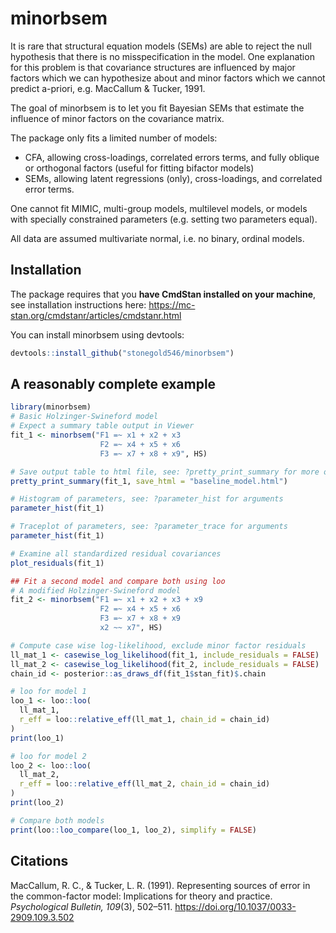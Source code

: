 
# minorbsem

<!-- badges: start -->
<!-- badges: end -->

It is rare that structural equation models (SEMs) are able to reject the null
hypothesis that there is no misspecification in the model. One explanation for
this problem is that covariance structures are influenced by major factors which
we can hypothesize about and minor factors which we cannot predict a-priori,
e.g. MacCallum & Tucker, 1991.

The goal of minorbsem is to let you fit Bayesian SEMs that estimate the
influence of minor factors on the covariance matrix.

The package only fits a limited number of models:

- CFA, allowing cross-loadings, correlated errors terms, and fully
oblique or orthogonal factors (useful for fitting bifactor models)
- SEMs, allowing latent regressions (only), cross-loadings, and correlated error
terms.

One cannot fit MIMIC, multi-group models, multilevel models, or models with
specially constrained parameters (e.g. setting two parameters equal).

All data are assumed multivariate normal, i.e. no binary, ordinal models.
    
## Installation

The package requires that you **have CmdStan installed on your machine**,
see installation instructions here: https://mc-stan.org/cmdstanr/articles/cmdstanr.html

You can install minorbsem using devtools:

``` r
devtools::install_github("stonegold546/minorbsem")
```

## A reasonably complete example

``` r
library(minorbsem)
# Basic Holzinger-Swineford model
# Expect a summary table output in Viewer
fit_1 <- minorbsem("F1 =~ x1 + x2 + x3
                    F2 =~ x4 + x5 + x6
                    F3 =~ x7 + x8 + x9", HS)

# Save output table to html file, see: ?pretty_print_summary for more options
pretty_print_summary(fit_1, save_html = "baseline_model.html")

# Histogram of parameters, see: ?parameter_hist for arguments
parameter_hist(fit_1)

# Traceplot of parameters, see: ?parameter_trace for arguments
parameter_hist(fit_1)

# Examine all standardized residual covariances
plot_residuals(fit_1)

## Fit a second model and compare both using loo
# A modified Holzinger-Swineford model
fit_2 <- minorbsem("F1 =~ x1 + x2 + x3 + x9
                    F2 =~ x4 + x5 + x6
                    F3 =~ x7 + x8 + x9
                    x2 ~~ x7", HS)

# Compute case wise log-likelihood, exclude minor factor residuals
ll_mat_1 <- casewise_log_likelihood(fit_1, include_residuals = FALSE)
ll_mat_2 <- casewise_log_likelihood(fit_2, include_residuals = FALSE)
chain_id <- posterior::as_draws_df(fit_1$stan_fit)$.chain

# loo for model 1
loo_1 <- loo::loo(
  ll_mat_1,
  r_eff = loo::relative_eff(ll_mat_1, chain_id = chain_id)
)
print(loo_1)

# loo for model 2
loo_2 <- loo::loo(
  ll_mat_2,
  r_eff = loo::relative_eff(ll_mat_2, chain_id = chain_id)
)
print(loo_2)

# Compare both models
print(loo::loo_compare(loo_1, loo_2), simplify = FALSE)
```

## Citations

MacCallum, R. C., & Tucker, L. R. (1991). Representing sources of error in the common-factor model: Implications for theory and practice. _Psychological Bulletin, 109_(3), 502–511. https://doi.org/10.1037/0033-2909.109.3.502
